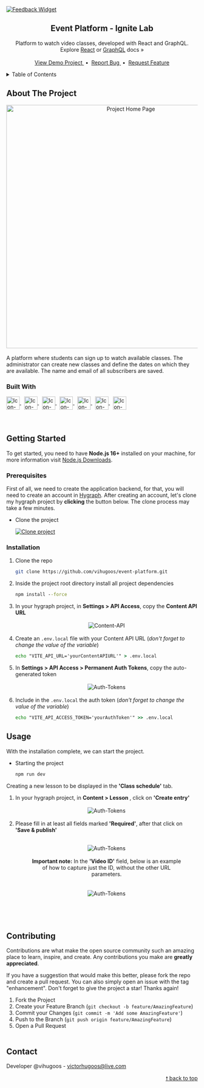 <div id="top"> </div>

[![Feedback Widget](https://img.shields.io/website-up-down-green-red/http/shields.io.svg)](https://feedback-widget-web-rosy.vercel.app/)

<!---- PROJECT LOGO ----> 
<div align="center">

  <h2 align="center"> 
    Event Platform - Ignite Lab 
  </h2>
  
  <p align="center">
    Platform to watch video classes, developed with React and GraphQL. <br/>
    Explore <a href="https://reactjs.org/docs/getting-started.html">React</a> or <a href="https://graphql.org/learn/">GraphQL</a> docs &#187; <br/> <br/>
    <a href="https://ignite-lab-sigma-drab.vercel.app/"> View Demo Project </a> &nbsp;•&nbsp;
    <a href="https://github.com/vihugoos/event-platform/issues"> Report Bug </a> &nbsp;•&nbsp;
    <a href="https://github.com/vihugoos/event-platform/issues"> Request Feature </a>
  </p>
</div>


<!---- TABLE OF CONTENTS ----> 
<details>
  <summary> Table of Contents </summary>
  <ol>
    <li>
      <a href="#about-the-project"> About The Project </a>
      <ul>
        <li><a href="#built-with"> Built With </a></li>
      </ul>
    </li>
    <li>
      <a href="#getting-started"> Getting Started </a>
      <ul>
        <li><a href="#prerequisites"> Prerequisites </a></li>
        <li><a href="#installation"> Installation </a></li>
      </ul>
    </li>
    <li><a href="#usage"> Usage </a></li>
    <li><a href="#contributing"> Contributing </a></li>
    <li><a href="#contact"> Contact </a></li>
  </ol>
</details>


<!---- THE PROJECT ---->
## About The Project

<div align="center">
  <img src="https://user-images.githubusercontent.com/44311634/181088132-a5620217-2b20-4460-a05a-cad3645e9507.gif" align="center" height="640" alt="Project Home Page">
  <br/> <br/> 
</div>
A platform where students can sign up to watch available classes. The administrator can create new classes and define the dates on which they are available. The name and email of all subscribers are saved.


### Built With 

<div style="display: inline_block">
    <!-- Icon Node.js --> 
    <a href="https://nodejs.org/en/"> 
      <img align="center" alt="Icon-Node.js" height="35" src="https://cdn.jsdelivr.net/gh/devicons/devicon/icons/nodejs/nodejs-original.svg"> 
    </a> &nbsp;
    <!-- Icon TypeScript --> 
    <a href="https://www.typescriptlang.org/"> 
      <img align="center" alt="Icon-TypeScript" height="35" src="https://cdn.jsdelivr.net/gh/devicons/devicon/icons/typescript/typescript-original.svg"> 
    </a> &nbsp;
    <!-- Icon Vite --> 
    <a href="https://vitejs.dev/"> 
      <img align="center" alt="Icon-Vite" height="35" src="https://user-images.githubusercontent.com/44311634/178621448-92a00500-f7b2-4764-a109-9cdf4221abd7.svg"> 
    </a> &nbsp;
    <!-- Icon React -->
    <a href="https://reactjs.org/"> 
      <img align="center" alt="Icon-React" height="35" src="https://user-images.githubusercontent.com/44311634/178088844-02a9c9ba-28b9-4ef6-87f0-d12d52ceaf0b.png"> 
    </a> &nbsp;
    <!-- Icon Tailwindcss --> 
    <a href="https://tailwindcss.com/"> 
      <img align="center" alt="Icon-Talwindcss" height="35" src="https://cdn.jsdelivr.net/gh/devicons/devicon/icons/tailwindcss/tailwindcss-plain.svg"> 
    </a> &nbsp;
    <!-- Icon Apollo --> 
    <a href="https://www.apollographql.com/"> 
      <img align="center" alt="Icon-Talwindcss" height="35" src="https://user-images.githubusercontent.com/44311634/179635711-e87c00b6-ed09-468a-a649-09950ac0b4bd.png"> 
    </a> &nbsp;
    <!-- Icon GraphQL -->
    <a href="https://graphql.org/"> 
      <img align="center" alt="Icon-Axios" height="35" src="https://cdn.jsdelivr.net/gh/devicons/devicon/icons/graphql/graphql-plain.svg"> 
    </a>
</div>

<br/>
<br/>


<!---- GETTING STARTED ----> 
## Getting Started

To get started, you need to have <strong>Node.js 16+</strong> installed on your machine, for more information visit <a href="https://nodejs.org/en/download/"> Node.js Downloads</a>. 


### Prerequisites 

First of all, we need to create the application backend, for that, you will need to create an account in <a href="https://app.hygraph.com/">Hygraph</a>. After creating an account, let's clone my hygraph project by <strong>clicking</strong> the button below. The clone process may take a few minutes. 

* Clone the project

   [![Clone project](https://hygraph.com/button)](https://app.hygraph.com/clone/670db236bb1f499895907b7caec6c641?name=Ignite%20Lab%20-%20%40vihugoos)  



### Installation 

1. Clone the repo 
   ```bash
   git clone https://github.com/vihugoos/event-platform.git
   ```
2. Inside the project root directory install all project dependencies 
   ```cmd
   npm install --force
   ```
3. In your hygraph project, in <strong>Settings > API Access</strong>, copy the <strong>Content API URL</strong>
   <br/> <br/>
   <div align="center">
    <img align="center" alt="Content-API" src="https://user-images.githubusercontent.com/44311634/179856179-d93c0334-44e2-4437-8d06-6fe24ffa85f2.jpg"> 
   </div>
   <br/>
4. Create an `.env.local` file with your Content API URL (<i>don't forget to change the value of the variable</i>) 
   ```cmd
   echo "VITE_API_URL='yourContentAPIURL'" > .env.local
   ```
5. In <strong>Settings > API Access > Permanent Auth Tokens</strong>, copy the auto-generated token  
   <br/> 
   <div align="center">
    <img align="center" alt="Auth-Tokens" src="https://user-images.githubusercontent.com/44311634/179865655-e8785015-f3ac-451f-b8b6-82106b9ed7fa.jpg"> 
   </div>
   <br/>
6. Include in the `.env.local` the auth token (<i>don't forget to change the value of the variable</i>) 
   ```cmd
   echo "VITE_API_ACCESS_TOKEN='yourAuthToken'" >> .env.local
   ```


<!---- USAGE EXAMPLES ----> 
## Usage

With the installation complete, we can start the project.

* Starting the project 
   ```bash
   npm run dev
   ```

Creating a new lesson to be displayed in the <strong>'Class schedule'</strong> tab.

1. In your hygraph project, in <strong>Content > Lesson </strong>, click on <strong>'Create entry'</strong>  
   <br/> 
   <div align="center">
    <img align="center" alt="Auth-Tokens" src="https://user-images.githubusercontent.com/44311634/181104978-ad9ed695-285e-46c4-9b5c-a172dd2ff8cc.jpg"> 
   </div>
   <br/>
2. Please fill in at least all fields marked <strong>'Required'</strong>, after that click on <strong>'Save & publish'</strong>  
   <br/> 
   <div align="center">
    <figure>
      <img align="center" alt="Auth-Tokens" src="https://user-images.githubusercontent.com/44311634/181104827-04d0dd2d-9258-4178-9cf8-9b397a6ea1d5.jpg"> 
      <br/><br/>
      <figcaption><strong>Important note:</strong> In the <strong>'Video ID'</strong> field, below is an example of how to capture just the ID, without the other URL parameters.</figcaption>
      <br/><br/>
      <img align="center" alt="Auth-Tokens" src="https://user-images.githubusercontent.com/44311634/181107312-68a2b34f-4732-451d-b736-aa9e8300aefb.jpg"> 
    </figure>
   </div>
   <br/>
   
<br/>



<!---- CONTRIBUTING ---->
## Contributing

Contributions are what make the open source community such an amazing place to learn, inspire, and create. Any contributions you make are **greatly appreciated**.

If you have a suggestion that would make this better, please fork the repo and create a pull request. You can also simply open an issue with the tag "enhancement".
Don't forget to give the project a star! Thanks again!

1. Fork the Project
2. Create your Feature Branch (`git checkout -b feature/AmazingFeature`)
3. Commit your Changes (`git commit -m 'Add some AmazingFeature'`)
4. Push to the Branch (`git push origin feature/AmazingFeature`)
5. Open a Pull Request
<br/> <br/> 


<!---- CONTACT ----> 
## Contact

Developer @vihugoos - victorhugoos@live.com 

<p align="right"><a href="#top"> &#129045; back to top </a></p> 
